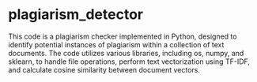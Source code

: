 # plagiarism_detector
This code is a plagiarism checker implemented in Python, designed to identify potential instances of plagiarism within a collection of text documents. The code utilizes various libraries, including os, numpy, and sklearn, to handle file operations, perform text vectorization using TF-IDF, and calculate cosine similarity between document vectors.
